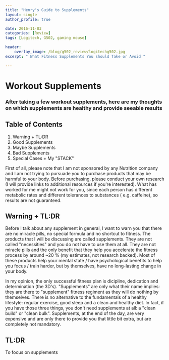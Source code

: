 ```yaml
---
title: "Henry's Guide to Supplements"
layout: single
author_profile: true

date: 2016-11-03
categories: [Review]
tags: [Logitech, G502, gaming mouse]

header:
    overlay_image: /blog/g502_review/logitechg502.jpg
excerpt: " What Fitness Supplements You should Take or Avoid " 

---
```


# Workout Supplements 

### After taking a few workout supplements, here are my thoughts on which supplements are healthy and provide seeable results

## Table of Contents 

1. Warning + TL:DR 
2. Good Supplements
3. Maybe Supplements
4. Bad Supplements
5. Special Cases + My "STACK" 


First of all, please note that I am not sponsored by any Nutrition company and I am not trying to pursuade you to purchase products that may be harmful to your body. Before purchasing, please conduct your own research (I will provide links to additional resources if you're interested). What has worked for me might not work for you, since each person has different metabolic rates and different tolerances to substances ( e.g. caffeine), so results are not guaranteed. 


## Warning + TL:DR 

Before I talk about any supplement in general, I want to warn you that there are no miracle pills, no special formula and no shortcut to fitness. The products that I will be discussing are called supplements. They are not called "necessities" and you do not have to use them at all. They are not miracle pills and the only benefit that they help you accelerate the fitness process by around ~20 % (my estimates, not research backed). Most of these products help your mental state / have psychological benefits to help you focus / train harder, but by themselves, have no long-lasting change in your body. 

In my opinion, the only successful fitness plan is dicipline, dedication and determination (the 3D's). "Supplements" are only what their name implies: they are there to "supplement" fitness regiment as they will do nothing by themselves. There is no alternative to the fundamentals of a healthy lifestyle: regular exercise, good sleep and a clean and healthy diet. In fact, if you have those three things, you don't need supplements at all: a "clean build" or "clean bulk". Supplements, at the end of the day, are very expensive and are only there to provide you that little bit extra, but are completely not mandatory. 

## TL:DR 
To focus on supplements 